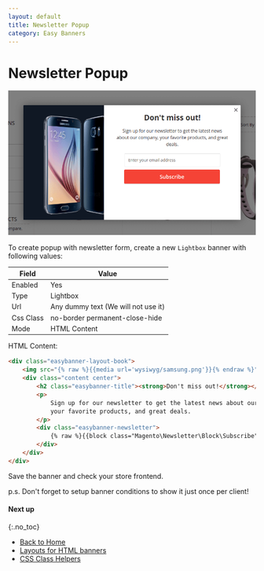 ```yaml
---
layout: default
title: Newsletter Popup
category: Easy Banners
---
```


# Newsletter Popup

![Screenshot](/images/m2/easybanners/frontend/lightbox.png)

To create popup with newsletter form, create a new `Lightbox` banner with
following values:

Field       | Value
------------|---------
Enabled     | Yes
Type        | Lightbox
Url         | Any dummy text (We will not use it)
Css Class   | no-border permanent-close-hide
Mode        | HTML Content

HTML Content:

```html
<div class="easybanner-layout-book">
    <img src="{% raw %}{{media url='wysiwyg/samsung.png'}}{% endraw %}" alt="" />
    <div class="content center">
        <h2 class="easybanner-title"><strong>Don't miss out!</strong></h2>
        <p>
            Sign up for our newsletter to get the latest news about our company,
            your favorite products, and great deals.
        </p>
        <div class="easybanner-newsletter">
            {% raw %}{{block class="Magento\Newsletter\Block\Subscribe" name="easybanner.newsletter-subscribe" template="Magento_Newsletter::subscribe.phtml"}}{% endraw %}
        </div>
    </div>
</div>
```

Save the banner and check your store frontend.

p.s. Don't forget to setup banner conditions to show it just once per client!

#### Next up
{:.no_toc}

 -  [Back to Home](/m2/extensions/easybanners/)
 -  [Layouts for HTML banners](/m2/extensions/layouts-for-html-banners/)
 -  [CSS Class Helpers](/m2/extensions/css-class-helpers/)
